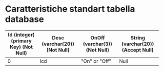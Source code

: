 # Caratteristiche standart tabella database 

| Id (integer)  (primary Key) (Not Null) | Desc (varchar(20)) (Not Null) | OnOff (varchar(3)) (Not Null) | String (varchar(20)) (Accept Null) |
| -------------------------------------- | ----------------------------- | ----------------------------- | ---------------------------------- |
| 0                                      | lcd                           | "On" or "Off"                 | Null                               |

